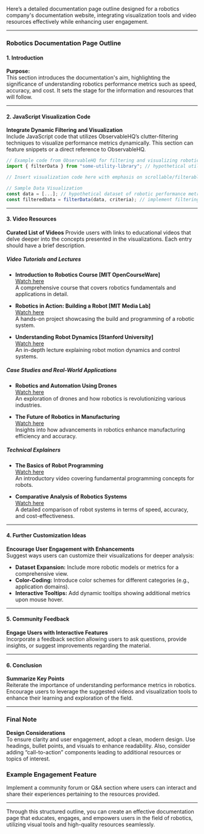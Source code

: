 Here’s a detailed documentation page outline designed for a robotics company's documentation website, integrating visualization tools and video resources effectively while enhancing user engagement.

---

### Robotics Documentation Page Outline

#### 1. Introduction
**Purpose:**  
This section introduces the documentation's aim, highlighting the significance of understanding robotics performance metrics such as speed, accuracy, and cost. It sets the stage for the information and resources that will follow.

---

#### 2. JavaScript Visualization Code
**Integrate Dynamic Filtering and Visualization**  
Include JavaScript code that utilizes ObservableHQ’s clutter-filtering techniques to visualize performance metrics dynamically. This section can feature snippets or a direct reference to ObservableHQ.

```javascript
// Example code from ObservableHQ for filtering and visualizing robotics metrics
import { filterData } from "some-utility-library"; // hypothetical utility for data manipulation

// Insert visualization code here with emphasis on scrollable/filterable data representation

// Sample Data Visualization
const data = [...]; // hypothetical dataset of robotic performance metrics
const filteredData = filterData(data, criteria); // implement filtering logic
```

---

#### 3. Video Resources
**Curated List of Videos**
Provide users with links to educational videos that delve deeper into the concepts presented in the visualizations. Each entry should have a brief description.

##### Video Tutorials and Lectures
- **Introduction to Robotics Course [MIT OpenCourseWare]**  
  [Watch here](https://www.youtube.com/watch?v=F9DC6J9E9kc&list=PLcZ5l2kV_dd_Q5YkI_a3mlYT0d209gk9t)  
  A comprehensive course that covers robotics fundamentals and applications in detail.

- **Robotics in Action: Building a Robot [MIT Media Lab]**  
  [Watch here](https://www.youtube.com/watch?v=RyzPUVwG8eY)  
  A hands-on project showcasing the build and programming of a robotic system.

- **Understanding Robot Dynamics [Stanford University]**  
  [Watch here](https://www.youtube.com/watch?v=8QLTa08Udxk)  
  An in-depth lecture explaining robot motion dynamics and control systems.

##### Case Studies and Real-World Applications
- **Robotics and Automation Using Drones**  
  [Watch here](https://www.youtube.com/watch?v=8ruBrbj6R2U)  
  An exploration of drones and how robotics is revolutionizing various industries.

- **The Future of Robotics in Manufacturing**  
  [Watch here](https://www.youtube.com/watch?v=CAW75bWX9uw)  
  Insights into how advancements in robotics enhance manufacturing efficiency and accuracy.

##### Technical Explainers
- **The Basics of Robot Programming**  
  [Watch here](https://www.youtube.com/watch?v=pB6S79-iG_g)  
  An introductory video covering fundamental programming concepts for robots.

- **Comparative Analysis of Robotics Systems**  
  [Watch here](https://www.youtube.com/watch?v=DtS0RZ2bm9c)  
  A detailed comparison of robot systems in terms of speed, accuracy, and cost-effectiveness.

---

#### 4. Further Customization Ideas
**Encourage User Engagement with Enhancements**  
Suggest ways users can customize their visualizations for deeper analysis:
- **Dataset Expansion:** Include more robotic models or metrics for a comprehensive view.
- **Color-Coding:** Introduce color schemes for different categories (e.g., application domains).
- **Interactive Tooltips:** Add dynamic tooltips showing additional metrics upon mouse hover.

---

#### 5. Community Feedback
**Engage Users with Interactive Features**  
Incorporate a feedback section allowing users to ask questions, provide insights, or suggest improvements regarding the material.

---

#### 6. Conclusion
**Summarize Key Points**  
Reiterate the importance of understanding performance metrics in robotics. Encourage users to leverage the suggested videos and visualization tools to enhance their learning and exploration of the field.

---

### Final Note
**Design Considerations**  
To ensure clarity and user engagement, adopt a clean, modern design. Use headings, bullet points, and visuals to enhance readability. Also, consider adding “call-to-action” components leading to additional resources or topics of interest.

### Example Engagement Feature
Implement a community forum or Q&A section where users can interact and share their experiences pertaining to the resources provided.

--- 

Through this structured outline, you can create an effective documentation page that educates, engages, and empowers users in the field of robotics, utilizing visual tools and high-quality resources seamlessly.